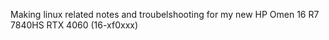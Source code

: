 Making linux related notes and troubelshooting for my new HP Omen 16 R7 7840HS RTX 4060 (16-xf0xxx) 
